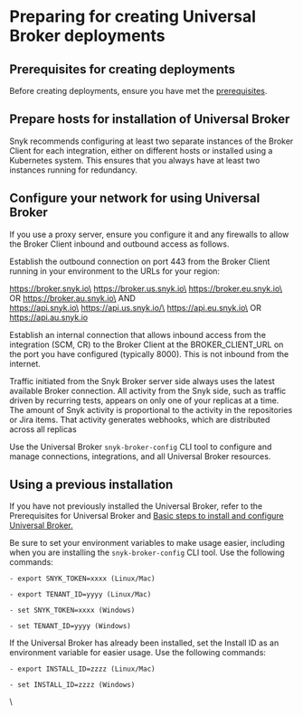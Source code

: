 # Preparing for creating Universal Broker deployments

## Prerequisites for creating deployments

Before creating deployments, ensure you have met the [prerequisites](prerequisites-for-universal-broker.md).

## Prepare hosts for installation of Universal Broker

Snyk recommends configuring at least two separate instances of the Broker Client for each integration, either on different hosts or installed using a Kubernetes system. This ensures that you always have at least two instances running for redundancy.

## Configure your network for using Universal Broker

If you use a proxy server, ensure you configure it and any firewalls to allow the Broker Client inbound and outbound access as follows.

Establish the outbound connection on port 443 from the Broker Client running in your environment to the URLs for your region:

https://broker.snyk.io\
https://broker.us.snyk.io\
https://broker.eu.snyk.io\
OR https://broker.au.snyk.io\
AND\
https://api.snyk.io\
https://api.us.snyk.io/\
https://api.eu.snyk.io\
OR https://api.au.snyk.io

Establish an internal connection that allows inbound access from the integration (SCM, CR) to the Broker Client at the BROKER\_CLIENT\_URL on the port you have configured (typically 8000). This is not inbound from the internet.

Traffic initiated from the Snyk Broker server side always uses the latest available Broker connection. All activity from the Snyk side, such as traffic driven by recurring tests, appears on only one of your replicas at a time. The amount of Snyk activity is proportional to the activity in the repositories or Jira items. That activity generates webhooks, which are distributed across all replicas

Use the Universal Broker `snyk-broker-config` CLI tool to configure and manage connections, integrations, and all Universal Broker resources.

## Using a previous installation

If you have not previously installed the Universal Broker, refer to the Prerequisites for Universal Broker and [Basic steps to install and configure Universal Broker.](basic-steps-to-install-and-configure-universal-broker.md)

Be sure to set your environment variables to make usage easier, including when you are installing the `snyk-broker-config` CLI tool. Use the following commands:

`- export SNYK_TOKEN=xxxx (Linux/Mac)`

`- export TENANT_ID=yyyy (Linux/Mac)`

`- set SNYK_TOKEN=xxxx (Windows)`

`- set TENANT_ID=yyyy (Windows)`

If the Universal Broker has already been installed, set the Install ID as an environment variable for easier usage. Use the following commands:

`- export INSTALL_ID=zzzz (Linux/Mac)`

`- set INSTALL_ID=zzzz (Windows)`

\
